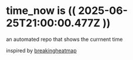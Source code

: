 # time_now is (( 2025-06-25T21:00:00.477Z ))

an automated repo that shows the currnent time

inspired by [breakingheatmap](https://github.com/breakingheatmap/breakingheatmap)
